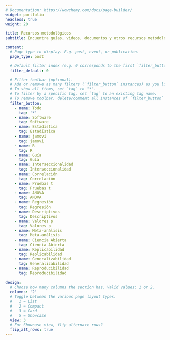 ```yaml
---
# Documentation: https://wowchemy.com/docs/page-builder/
widget: portfolio
headless: true
weight: 20

title: Recursos metodológicos
subtitle: Encuentra guías, videos, documentos y otros recursos metodológicos creados por nuestras asesoras y asesores

content:
  # Page type to display. E.g. post, event, or publication.
  page_type: post

  # Default filter index (e.g. 0 corresponds to the first `filter_button` instance below)
  filter_default: 0

  # Filter toolbar (optional).
  # Add or remove as many filters (`filter_button` instances) as you like.
  # To show all items, set `tag` to "*".
  # To filter by a specific tag, set `tag` to an existing tag name.
  # To remove toolbar, delete/comment all instances of `filter_button` below.
  filter_button:
    - name: Todo
      tag: '*'
    - name: Software
      tag: Software
    - name: Estadística
      tag: Estadística
    - name: jamovi
      tag: jamovi
    - name: R
      tag: R
    - name: Guía
      tag: Guía
    - name: Interseccionalidad
      tag: Interseccionalidad
    - name: Correlación
      tag: Correlación
    - name: Pruebas t
      tag: Pruebas t
    - name: ANOVA
      tag: ANOVA
    - name: Regresión
      tag: Regresión
    - name: Descriptivos
      tag: Descriptivos
    - name: Valores p
      tag: Valores p
    - name: Meta-análisis
      tag: Meta-análisis
    - name: Ciencia Abierta
      tag: Ciencia Abierta
    - name: Replicabilidad
      tag: Replicabilidad
    - name: Generalizabilidad
      tag: Generalizabilidad      
    - name: Reproducibilidad
      tag: Reproducibilidad      
      
design:
  # Choose how many columns the section has. Valid values: 1 or 2.
  columns: '2'
  # Toggle between the various page layout types.
  #   1 = List
  #   2 = Compact  
  #   3 = Card
  #   5 = Showcase
  view: 3
  # For Showcase view, flip alternate rows?
  flip_alt_rows: true
---
```

